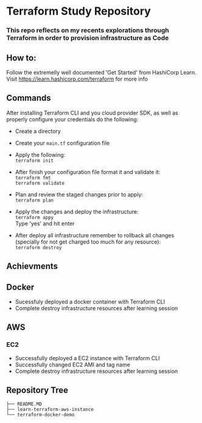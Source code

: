 # Terraform Study Repository

### This repo reflects on my recents explorations through Terraform in order to provision infrastructure as Code

## How to:
Follow the extremelly well documented 'Get Started' from HashiCorp Learn. <br/>
Visit https://learn.hashicorp.com/terraform for more info

## Commands
After installing Terraform CLI and you cloud provider SDK, as well as properly configure your credentials do the following:

* Create a directory
* Create your `main.tf` configuration file

* Apply the following: <br/>
`terraform init`

* After finish your configuration file format it and validate it: <br/>
`terraform fmt` <br/>
`terraform validate`

* Plan and review the staged changes prior to apply: <br/>
`terraform plan`

* Apply the changes and deploy the infrastructure: <br/>
`terraform appy` <br/>
Type 'yes' and hit enter

* After deploy all infrastructure remember to rollback all changes (specially for not get charged too much for any resource): <br/>
`terraform destroy`

## Achievments
## Docker
* Sucessfuly deployed a docker container with Terraform CLI
* Complete destroy infrastructure resources after learning session

## AWS
### EC2
* Successfully deployed a EC2 instance with Terraform CLI
* Successfully changed EC2 AMI and tag name
* Complete destroy infrastructure resources after learning session

## Repository Tree
```
├── README.MD
├── learn-terraform-aws-instance
└── terraform-docker-demo
```